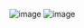 ![image](https://github.com/user-attachments/assets/f5bd519d-cb72-42c4-9854-95243f652656)
![image](https://github.com/user-attachments/assets/b8b1bef7-5e32-416c-a801-bfebe3c31960)

